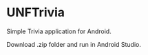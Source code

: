 # UNFTrivia

Simple Trivia application for Android.

Download .zip folder and run in Android Studio.
